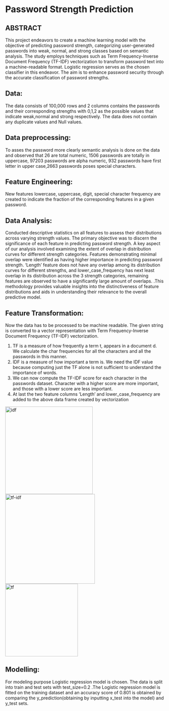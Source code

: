 # Password Strength Prediction

## ABSTRACT
This project endeavors to create a machine learning model with the objective of predicting password strength, categorizing user-generated passwords into weak, normal, and strong classes based on semantic analysis. The study employs techniques such as Term Frequency-Inverse Document Frequency (TF-IDF) vectorization to transform password text into a machine-readable format. Logistic regression serves as the chosen classifier in this endeavor. The aim is to enhance password security through the accurate classification of password strengths.

## Data:
The data consists of 100,000 rows and 2 columns contains the passwords and their corresponding strengths with 0,1,2 as the possible values that indicate weak,normal and strong respectively. The data does not contain any duplicate values and Null values.

## Data preprocessing:
To asses the password more clearly semantic analysis is done on the data and observed that 26 are total numeric, 1506 passwords are totally in uppercase, 97203 passwords are alpha numeric, 932 passwords have first letter in upper case,2663 passwords poses special characters.

## Feature Engineering:
New features lowercase,   uppercase, digit, special character frequency are created to indicate the fraction of the corresponding features in a given password. 

## Data Analysis:
Conducted descriptive statistics on all features to assess their distributions across varying strength values. The primary objective was to discern the significance of each feature in predicting password strength. A key aspect of our analysis involved examining the extent of overlap in distribution curves for different strength categories. Features demonstrating minimal overlap were identified as having higher importance in predicting password strength. ‘Length’ feature does not have any overlap among its distribution curves for different strengths, and lower_case_frequency has next least overlap in its distribution across the 3 strength categories, remaining features are observed to have a significantly large amount of overlaps. .This methodology provides valuable insights into the distinctiveness of feature distributions and aids in understanding their relevance to the overall predictive model. 



## Feature Transformation:
Now the data has to be  processed to be machine readable. The given string is converted to a vector representation with Term Frequency-Inverse Document Frequency (TF-IDF) vectorization. 
1. TF is a measure of how frequently a term t, appears in a document d. We calculate the char frequencies for all the characters and all the passwords in this manner. 
2. IDF is a measure of how important a term is. We need the IDF value because computing just the TF alone is not sufficient to understand the importance of words.
3. We can now compute the TF-IDF score for each character in the passwords dataset. Character  with a higher score are more important, and those with a lower score are less important.
4. At last the two feature columns ‘Length’ and lower_case_frequency are added to the above data frame created by vectorization

<img width="277" alt="idf" src="https://github.com/amrutha2508/Password-strength-prediction/assets/147953598/3b4c988d-0c74-4a80-8ad6-2e54a56c1f3a">
<img width="284" alt="tf-idf" src="https://github.com/amrutha2508/Password-strength-prediction/assets/147953598/53b2e354-b0c9-4428-9e8f-19daa452d02f">
<img width="230" alt="tf" src="https://github.com/amrutha2508/Password-strength-prediction/assets/147953598/4182bc38-4bd5-4984-bb4e-43a89ee062ed">


## Modelling:
For modeling purpose Logistic regression model is chosen. The data is split into train and test sets with test_size=0.2 .The Logistic regression model is fitted on the training dataset and an accuracy score of 0.801 is obtained by comparing the y_prediction(obtaining by inputting x_test into the model) and y_test sets.


